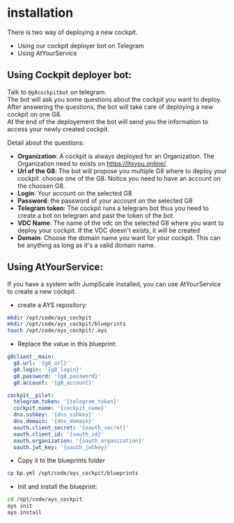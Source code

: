 # installation
There is two way of deploying a new cockpit.
- Using our cockpit deployer bot on Telegram
- Using AtYourService

## Using Cockpit deployer bot:
Talk to `@g8cockpitbot` on telegram.  
The bot will ask you some questions about the cockpit you want to deploy. After answering the questions, the bot will take care of deploying a new cockpit on one G8.  
At the end of the deployement the bot will send you the information to access your newly created cockpit.

Detail about the questions:
- **Organization**: A cockpit is always deployed for an Organization. The Organization need to exists on https://itsyou.online/.
- **Url of the G8**: The bot will propose you multiple G8 where to deploy your cockpit. choose one of the G8. Notice you need to have an account on the choosen G8.
- **Login**: Your account on the selected G8
- **Password**: the password of your account on the selected G8
- **Telegram token**: The cockpit runs a telegram bot thus you need to create a bot on telegram and past the token of the bot.
- **VDC Name**: The name of the vdc on the selected G8 where you want to deploy your cockpit. If the VDC doesn't exists, it will be created
- **Domain**: Choose the domain name you want for your cockpit. This can be anything as long as it's a valid domain name.

## Using AtYourService:
If you have a system with JumpScale installed, you can use AtYourService to create a new cockpit.

- create a AYS repository:
```bash
mkdir /opt/code/ays_cockpit
mkdir /opt/code/ays_cockpit/blueprints
touch /opt/code/ays_cockpit/.ays
```
- Replace the value in this blueprint:

```yaml
g8client__main:
  g8.url: '{g8_url}'
  g8.login: '{g8_login}'
  g8.password: '{g8_password}'
  g8.account: '{g8_account}'

cockpit__pilot:
  telegram.token: '{telegram_token}'
  cockpit.name: '{cockpit_name}'
  dns.sshkey: '{dns_sshkey}'
  dns.domain: '{dns_domain}'
  oauth.client_secret: '{oauth_secret}'
  oauth.client_id: '{oauth_id}'
  oauth.organization: '{oauth_organization}'
  oauth.jwt_key: '{oauth_jwtkey}'
```
- Copy it to the blueprints folder  
```bash
cp bp.yml /opt/code/ays_cockpit/blueprints
```
- Init and install the blueprint:
```bash
cd /opt/code/ays_cockpit
ays init
ays install
```